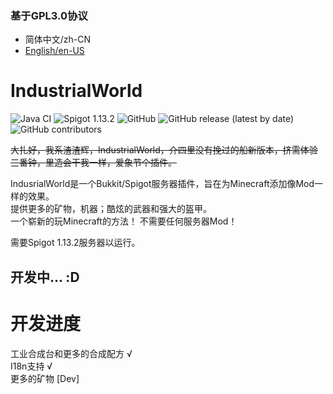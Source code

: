 ### 基于GPL3.0协议


* 简体中文/zh-CN
* [English/en-US][1]

# IndustrialWorld 

![Java CI](https://github.com/czm23333/IndustrialWorld/workflows/Java%20CI/badge.svg?branch=master)
![Spigot 1.13.2](https://img.shields.io/badge/spigot-1.13.2-blue)
![GitHub](https://img.shields.io/github/license/czm23333/IndustrialWorld)
![GitHub release (latest by date)](https://img.shields.io/github/v/release/czm23333/IndustrialWorld)
![GitHub contributors](https://img.shields.io/github/contributors/czm23333/IndustrialWorld)

~~大扎好，我系渣渣辉，IndustrialWorld，介四里没有挽过的船新版本，挤需体验三番钟，里造会干我一样，爱象节个插件。~~  

IndusrialWorld是一个Bukkit/Spigot服务器插件，旨在为Minecraft添加像Mod一样的效果。  
提供更多的矿物，机器；酷炫的武器和强大的盔甲。  
一个崭新的玩Minecraft的方法！ 
不需要任何服务器Mod！ 

需要Spigot 1.13.2服务器以运行。

## 开发中... :D  

# 开发进度   
工业合成台和更多的合成配方 √  
I18n支持 √  
更多的矿物 [Dev]

[1]: https://github.com/czm23333/IndustrialWorld/blob/master/README_EN.md
